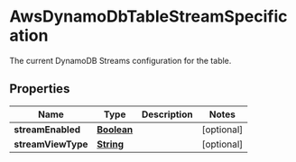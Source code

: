 

# AwsDynamoDbTableStreamSpecification

The current DynamoDB Streams configuration for the table.

## Properties

| Name | Type | Description | Notes |
|------------ | ------------- | ------------- | -------------|
|**streamEnabled** | [**Boolean**](Boolean.md) |  |  [optional] |
|**streamViewType** | [**String**](String.md) |  |  [optional] |



